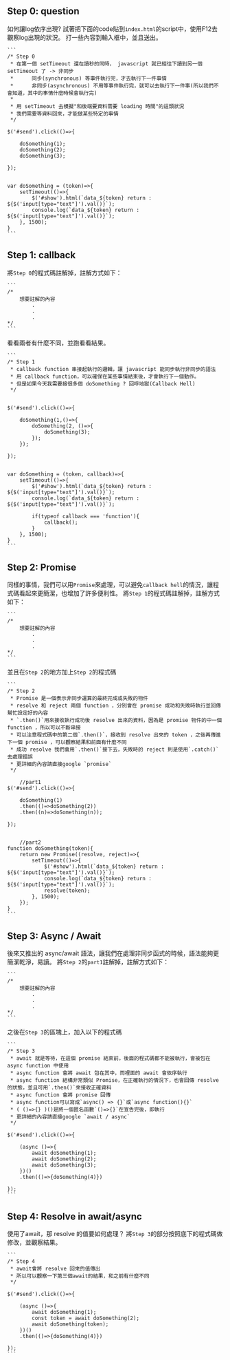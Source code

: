 

## Step 0: question

如何讓log依序出現?
試著把下面的code貼到`index.html`的script中，使用F12去觀察log出現的狀況。
打一些內容到輸入框中，並且送出。

    ```
    /* Step 0
     * 在第一個 setTimeout 還在讀秒的同時， javascript 就已經往下讀到另一個 setTimeout 了 -> 非同步
     *      同步(synchronous) 等事件執行完，才去執行下一件事情
     *      非同步(asynchronous) 不用等事件執行完，就可以去執行下一件事(所以我們不會知道，其中的事情什麼時候會執行完)
     *
     * 用 setTimeout 去模擬"和後端要資料需要 loading 時間"的這類狀況
     * 我們需要等資料回來，才能做某些特定的事情
     */

    $('#send').click(()=>{

        doSomething(1);
        doSomething(2);
        doSomething(3);

    });


    var doSomething = (token)=>{
        setTimeout(()=>{
            $('#show').html(`data_${token} return : ${$('input[type="text"]').val()}`);
            console.log(`data_${token} return : ${$('input[type="text"]').val()}`);
        }, 1500);
    }
    ```

## Step 1: callback

將`Step 0`的程式碼註解掉，註解方式如下：

    ```
    /*
        想要註解的內容
            .
            .
            .
    */
    ```

看看兩者有什麼不同，並跑看看結果。

    ```
    /* Step 1
     * callback function 串接起執行的邏輯，讓 javascript 能同步執行非同步的語法
     * 用 callback function，可以確保在某些事情結束後，才會執行下一個動作。
     * 但是如果今天我需要接很多個 doSomething ? 回呼地獄(Callback Hell)
     */


    $('#send').click(()=>{

        doSomething(1,()=>{
            doSomething(2, ()=>{
                doSomething(3);
            });
        });

    });


    var doSomething = (token, callback)=>{
        setTimeout(()=>{
            $('#show').html(`data_${token} return : ${$('input[type="text"]').val()}`);
            console.log(`data_${token} return : ${$('input[type="text"]').val()}`);

            if(typeof callback === 'function'){
                callback();
            }
        }, 1500);
    }
    ```

## Step 2: Promise

同樣的事情，我們可以用`Promise`來處理，可以避免`callback hell`的情況，讓程式碼看起來更簡潔，也增加了許多便利性。
將`Step 1`的程式碼註解掉，註解方式如下：

    ```
    /*
        想要註解的內容
            .
            .
            .
    */
    ```

並且在`Step 2`的地方加上`Step 2`的程式碼

    ```
    /* Step 2
     * Promise 是一個表示非同步運算的最終完成或失敗的物件
     * resolve 和 reject 兩個 function ，分別會在 promise 成功和失敗時執行並回傳幫忙設定好的內容
     * `.then()`用來接收執行成功後 resolve 出來的資料，因為是 promise 物件的中一個 function ，所以可以不斷串接
     * 可以注意程式碼中的第二個`.then()`，接收到 resolve 出來的 token ，之後再傳進下一個 promise ，可以觀察結果和前面有什麼不同
     * 成功 resolve 我們會用`.then()`接下去，失敗時的 reject 則是使用`.catch()`去處理錯誤
     * 更詳細的內容請直接google `promise`
     */

        //part1
    $('#send').click(()=>{

        doSomething(1)
        .then(()=>doSomething(2))
        .then((n)=>doSomething(n));

    });


        //part2
    function doSomething(token){
        return new Promise((resolve, reject)=>{
            setTimeout(()=>{
                $('#show').html(`data_${token} return : ${$('input[type="text"]').val()}`);
                console.log(`data_${token} return : ${$('input[type="text"]').val()}`);
                resolve(token);
            }, 1500);
        });
    }
    ```

## Step 3: Async / Await

後來又推出的 async/await 語法，讓我們在處理非同步函式的時候，語法能夠更簡潔乾淨，易讀。
將`Step 2`的`part1`註解掉，註解方式如下：

    ```
    /*
        想要註解的內容
            .
            .
            .
    */
    ```

之後在`Step 3`的區塊上，加入以下的程式碼

    ```
    /* Step 3
     * await 就是等待，在這個 promise 結束前，後面的程式碼都不能被執行，會被包在 async function 中使用
     * async function 會將 await 包在其中，而裡面的 await 會依序執行
     * async function 結構非常類似 Promise，在正確執行的情況下，也會回傳 resolve的狀態，並且可用`.then()`來接收正確資料
     * async function 會將 promise 回傳
     * async function可以寫成`async() => {}`或`async function(){}`
     * ( ()=>{} )()是將一個匿名函數`()=>{}`在宣告完後，即執行
     * 更詳細的內容請直接google `await / async`
     */

    $('#send').click(()=>{

        (async ()=>{
            await doSomething(1);
            await doSomething(2);
            await doSomething(3);
        })()
        .then(()=>{doSomething(4)})

    });
    ```

## Step 4: Resolve in await/async

使用了await，那 resolve 的值要如何處理？
將`Step 3`的部分按照底下的程式碼做修改，並觀察結果。

    ```
    /* Step 4
     * await會將 resolve 回來的值傳出
     * 所以可以觀察一下第三個await的結果，和之前有什麼不同
     */

    $('#send').click(()=>{

        (async ()=>{
            await doSomething(1);
            const token = await doSomething(2);
            await doSomething(token);
        })()
        .then(()=>{doSomething(4)})

    });
    ```

